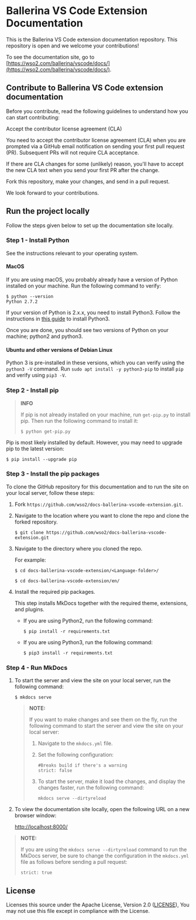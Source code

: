 # Ballerina VS Code Extension Documentation

This is the Ballerina VS Code extension documentation repository. This repository is open and we welcome your contributions!

To see the documentation site, go to [https://wso2.com/ballerina/vscode/docs/](https://wso2.com/ballerina/vscode/docs/).

## Contribute to Ballerina VS Code extension documentation

Before you contribute, read the following guidelines to understand how you can start contributing:

Accept the contributor license agreement (CLA)

You need to accept the contributor license agreement (CLA) when you are prompted via a GitHub email notification on sending your first pull request (PR). Subsequent PRs will not require CLA acceptance.

If there are CLA changes for some (unlikely) reason, you'll have to accept the new CLA text when you send your first PR after the change.

Fork this repository, make your changes, and send in a pull request.

We look forward to your contributions.

## Run the project locally

Follow the steps given below to set up the documentation site locally.

### Step 1 - Install Python

See the instructions relevant to your operating system.

#### MacOS
If you are using macOS, you probably already have a version of Python installed on your machine. Run the following command to verify:

```shell
$ python --version
Python 2.7.2
```

If your version of Python is 2.x.x, you need to install Python3. Follow the instructions in [this guide](https://docs.python-guide.org/starting/install3/osx/) to install Python3.

Once you are done, you should see two versions of Python on your machine; python2 and python3.

#### Ubuntu and other versions of Debian Linux

Python 3 is pre-installed in these versions, which you can verify using the `python3 -V` command. Run `sudo apt install -y python3-pip` to install `pip` and verify using `pip3 -V`.

### Step 2 - Install pip
>
> **INFO**
>
> If pip is not already installed on your machine, run `get-pip.py` to install pip. Then run the following command to install it:
> ```shell
> $ python get-pip.py
> ```
>

Pip is most likely installed by default. However, you may need to upgrade pip to the latest version:

```shell
$ pip install --upgrade pip
```

### Step 3 - Install the pip packages

To clone the GitHub repository for this documentation and to run the site on your local server, follow these steps:

1. Fork `https://github.com/wso2/docs-ballerina-vscode-extension.git`.
2. Navigate to the location where you want to clone the repo and clone the forked repository.

    ```shell
    $ git clone https://github.com/wso2/docs-ballerina-vscode-extension.git
    ```

3. Navigate to the directory where you cloned the repo.

    For example:

    ```shell
    $ cd docs-ballerina-vscode-extension/<Language-folder>/
    ```

    ```shell
    $ cd docs-ballerina-vscode-extension/en/
    ```

4. Install the required pip packages.

    This step installs MkDocs together with the required theme, extensions, and plugins.

    - If you are using Python2, run the following command:

      ```shell
      $ pip install -r requirements.txt
      ```

    - If you are using Python3, run the following command:

      ```shell
      $ pip3 install -r requirements.txt
      ```

### Step 4 - Run MkDocs

1. To start the server and view the site on your local server, run the following command:

    ```shell
    $ mkdocs serve
    ```

    > **NOTE:**
    >
    > If you want to make changes and see them on the fly, run the following command to start the server and view the site on your local server:
    > 1. Navigate to the `mkdocs.yml` file.
    > 2. Set the following configuration: 
    >     ```
    >     #Breaks build if there's a warning
    >     strict: false
    >     ```
    > 3. To start the server, make it load the changes, and display the changes faster, run the following command: 
    >
    >    `mkdocs serve --dirtyreload`
  
2. To view the documentation site locally, open the following URL on a new browser window:

    [http://localhost:8000/](http://localhost:8000/)

> **NOTE:**
>
> If you are using the `mkdocs serve --dirtyreload` command to run the MkDocs server, be sure to change the configuration in the `mkdocs.yml` file as follows before sending a pull request:
>
> `strict: true` 

## License

Licenses this source under the Apache License, Version 2.0 ([LICENSE](LICENSE)), You may not use this file except in compliance with the License.


